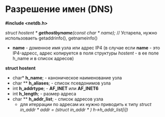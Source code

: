 # Разрешение имен (DNS)

**#include <netdb.h>**

*struct hostent * **gethostbyname**(const char \* name);* // Устарела, нужно использоваеть getaddrinfo(), getnameinfo()

+ **name** - доменное имя узла или адрес IP4 (в случае если **name** - это IP4-адресс, адрес копируется в поля структуры *hostent* - в ее поле h_name и в список адресов)
    
**struct hostent**
  + char\* **h_name**; - каноническое наименование узла
  + char \*\* **h_aliases**; - список псевдонимов узла
  + int **h_addrtype**; - **AF_INET** или **AF_INET6**
  + int **h_length**; - размер адреса  
  + char \*\* **h_addr_list**; - список адресов узла
       + для итеррации по адресам их нужно приводить к типу *struct in_addr \* addr = (struct in_addr \* ) h->h_addr_list[i])*



